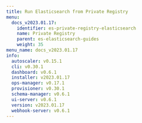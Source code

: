 ```yaml
---
title: Run Elasticsearch from Private Registry
menu:
  docs_v2023.01.17:
    identifier: es-private-registry-elasticsearch
    name: Private Registry
    parent: es-elasticsearch-guides
    weight: 35
menu_name: docs_v2023.01.17
info:
  autoscaler: v0.15.1
  cli: v0.30.1
  dashboard: v0.6.1
  installer: v2023.01.17
  ops-manager: v0.17.1
  provisioner: v0.30.1
  schema-manager: v0.6.1
  ui-server: v0.6.1
  version: v2023.01.17
  webhook-server: v0.6.1
---
```


